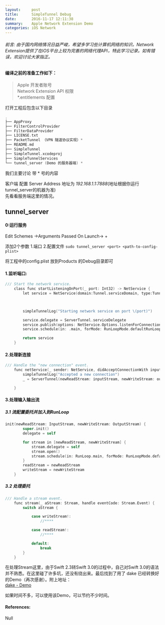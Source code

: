 ```yaml
---
layout:     post
title:      SimpleTunnel Debug
date:       2016-11-17 12:11:38
summary:    Apple Network Extension Demo
categories: iOS Network
---
```



###### 前言: 由于国内网络情况日益严峻，希望多学习些计算机网络的知识。Network Extension提供了在iOS平台上较为完善的网络代理API，特此学习记录。如有错误，欢迎讨论大家指正。

#### 编译之前的准备工作如下：

> Apple 开发者账号  
> Network Extension API 权限  
> *.entitlements 配置

打开工程后包含以下目录  

```C
.
├── AppProxy
├── FilterControlProvider
├── FilterDataProvider
├── LICENSE.txt
├── PacketTunnel （VPN 隧道协议实现）*
├── README.md
├── SimpleTunnel 
├── SimpleTunnel.xcodeproj
├── SimpleTunnelServices
└── tunnel_server (Demo 的服务器端) *
```

我们主要讨论 带 *  号的内容

客户端 配置 Server Address 地址为 *192.168.1.1:7888*(地址根据你运行tunnel_server的机器为准)  
先看看服务端这里的情况。

## tunnel_server

#### 0:运行服务

Edit Schemes ->Arguments Passed On Launch-> + 

添加2个参数 1.端口 2.配置文件 
```sudo tunnel_server <port> <path-to-config-plist>```

将工程中的config.plist 放到Products 的Debug目录即可


#### 1.监听端口:

```objective-c
/// Start the network service.
	class func startListeningOnPort(_ port: Int32) -> NetService {
		let service = NetService(domain:Tunnel.serviceDomain, type:Tunnel.serviceType, name: "vv", port: port)

        

		simpleTunnelLog("Starting network service on port \(port)")

		service.delegate = ServerTunnel.serviceDelegate
		service.publish(options: NetService.Options.listenForConnections)
		service.schedule(in: .main, forMode: RunLoopMode.defaultRunLoopMode)

		return service
	}
```

#### 2.处理新连接

```objective-c
/// Handle the "new connection" event.
	func netService(_ sender: NetService, didAcceptConnectionWith inputStream: InputStream, outputStream: OutputStream) {
        simpleTunnelLog("Accepted a new connection")
		_ = ServerTunnel(newReadStream: inputStream, newWriteStream: outputStream)

	}
```

#### 3.处理输入输出流


##### 3.1 流配置委托并加入到RunLoop


```objective-c
init(newReadStream: InputStream, newWriteStream: OutputStream) {
		super.init()
		delegate = self

		for stream in [newReadStream, newWriteStream] {
			stream.delegate = self
			stream.open()
			stream.schedule(in: RunLoop.main, forMode: RunLoopMode.defaultRunLoopMode)
		}
		readStream = newReadStream
		writeStream = newWriteStream
	}
```

##### 3.2 处理委托

```objective-c
/// Handle a stream event.
    func stream(_ aStream: Stream, handle eventCode: Stream.Event) {
		switch aStream {

			case writeStream!:
				//****

			case readStream!:
				//****

			default:
				break
        }
    }
```

在处理Stream这里，由于Swift 2.3转Swift 3.0的过程中，自己对Swift 3.0的语法并不熟悉。在这里碰了许多坑，还没有绕出来。最后找到了用了 dake 已经转换好的Demo（再次感谢）。附上地址：   
[dake - Demo](https://github.com/dake/SimpleTunnelCustomizedNetworkingUsingtheNetworkExtensionFramework) 



如果时间不多，可以使用该Demo，可以节约不少时间。



#### References:  

Null
